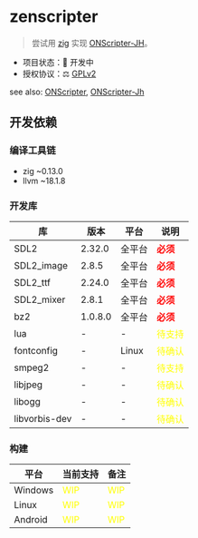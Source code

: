 # zenscripter

> 尝试用 [zig](https://ziglang.org/) 实现 [ONScripter-JH](https://github.com/chf2000/ONScripter-Jh)。

- 项目状态：🚧 开发中
- 授权协议：⚖️ [GPLv2](https://www.gnu.org/licenses/old-licenses/gpl-2.0.html)

see also: [ONScripter](https://onscripter.osdn.jp/onscripter.html), [ONScripter-Jh](https://bitbucket.org/jh10001/onscripter-jh)

## 开发依赖

### 编译工具链

- zig ~0.13.0
- llvm ~18.1.8

### 开发库

| 库            | 版本    | 平台   | 说明                               |
| ------------- | ------- | ------ | ---------------------------------- |
| SDL2          | 2.32.0  | 全平台 | <font color="red">**必须**</font>  |
| SDL2_image    | 2.8.5   | 全平台 | <font color="red">**必须**</font>  |
| SDL2_ttf      | 2.24.0  | 全平台 | <font color="red">**必须**</font>  |
| SDL2_mixer    | 2.8.1   | 全平台 | <font color="red">**必须**</font>  |
| bz2           | 1.0.8.0 | 全平台 | <font color="red">**必须**</font>  |
| lua           | -       | -      | <font color="yellow">待支持</font> |
| fontconfig    | -       | Linux  | <font color="yellow">待确认</font> |
| smpeg2        | -       | -      | <font color="yellow">待支持</font> |
| libjpeg       | -       | -      | <font color="yellow">待确认</font> |
| libogg        | -       | -      | <font color="yellow">待确认</font> |
| libvorbis-dev | -       | -      | <font color="yellow">待确认</font> |

### 构建

| 平台    | 当前支持                        | 备注                            |
| ------- | ------------------------------- | ------------------------------- |
| Windows | <font color="yellow">WIP</font> | <font color="yellow">WIP</font> |
| Linux   | <font color="yellow">WIP</font> | <font color="yellow">WIP</font> |
| Android | <font color="yellow">WIP</font> | <font color="yellow">WIP</font> |

